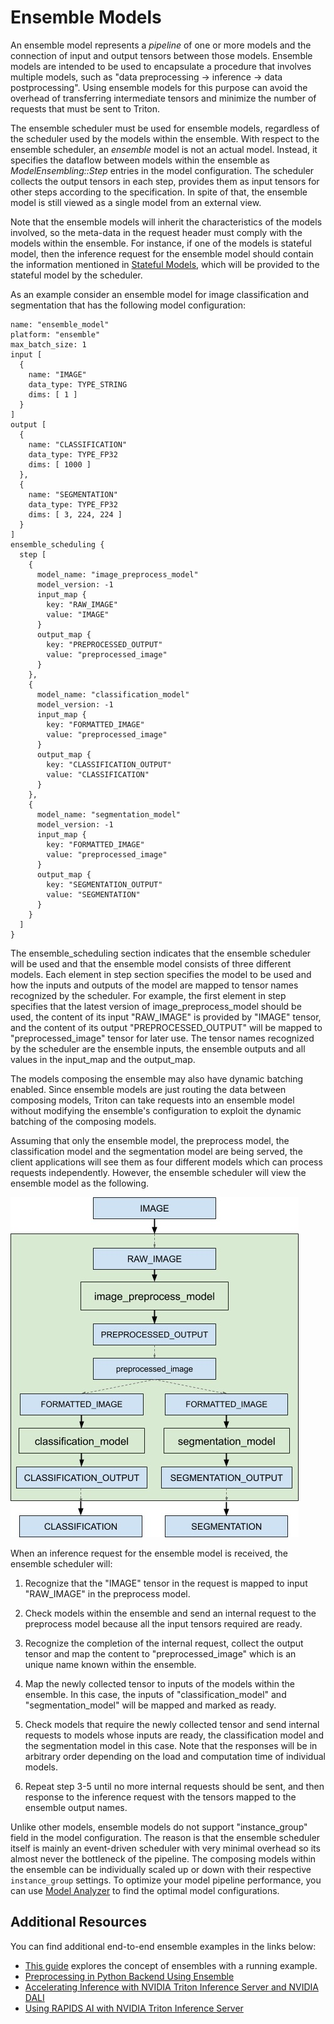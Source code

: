 <!--
# Copyright 2018-2023, NVIDIA CORPORATION & AFFILIATES. All rights reserved.
#
# Redistribution and use in source and binary forms, with or without
# modification, are permitted provided that the following conditions
# are met:
#  * Redistributions of source code must retain the above copyright
#    notice, this list of conditions and the following disclaimer.
#  * Redistributions in binary form must reproduce the above copyright
#    notice, this list of conditions and the following disclaimer in the
#    documentation and/or other materials provided with the distribution.
#  * Neither the name of NVIDIA CORPORATION nor the names of its
#    contributors may be used to endorse or promote products derived
#    from this software without specific prior written permission.
#
# THIS SOFTWARE IS PROVIDED BY THE COPYRIGHT HOLDERS ``AS IS'' AND ANY
# EXPRESS OR IMPLIED WARRANTIES, INCLUDING, BUT NOT LIMITED TO, THE
# IMPLIED WARRANTIES OF MERCHANTABILITY AND FITNESS FOR A PARTICULAR
# PURPOSE ARE DISCLAIMED.  IN NO EVENT SHALL THE COPYRIGHT OWNER OR
# CONTRIBUTORS BE LIABLE FOR ANY DIRECT, INDIRECT, INCIDENTAL, SPECIAL,
# EXEMPLARY, OR CONSEQUENTIAL DAMAGES (INCLUDING, BUT NOT LIMITED TO,
# PROCUREMENT OF SUBSTITUTE GOODS OR SERVICES; LOSS OF USE, DATA, OR
# PROFITS; OR BUSINESS INTERRUPTION) HOWEVER CAUSED AND ON ANY THEORY
# OF LIABILITY, WHETHER IN CONTRACT, STRICT LIABILITY, OR TORT
# (INCLUDING NEGLIGENCE OR OTHERWISE) ARISING IN ANY WAY OUT OF THE USE
# OF THIS SOFTWARE, EVEN IF ADVISED OF THE POSSIBILITY OF SUCH DAMAGE.
-->

# Ensemble Models

An ensemble model represents a *pipeline* of one or more models and
the connection of input and output tensors between those
models. Ensemble models are intended to be used to encapsulate a
procedure that involves multiple models, such as "data preprocessing
-> inference -> data postprocessing".  Using ensemble models for this
purpose can avoid the overhead of transferring intermediate tensors
and minimize the number of requests that must be sent to Triton.

The ensemble scheduler must be used for ensemble models, regardless of
the scheduler used by the models within the ensemble. With respect to
the ensemble scheduler, an *ensemble* model is not an actual
model. Instead, it specifies the dataflow between models within the
ensemble as *ModelEnsembling::Step* entries in the model
configuration. The scheduler collects the output tensors in each step,
provides them as input tensors for other steps according to the
specification. In spite of that, the ensemble model is still viewed as
a single model from an external view.

Note that the ensemble models will inherit the characteristics of the
models involved, so the meta-data in the request header must comply
with the models within the ensemble. For instance, if one of the
models is stateful model, then the inference request for the ensemble
model should contain the information mentioned in [Stateful
Models](architecture.md#stateful-models), which will be provided to the stateful
model by the scheduler.

As an example consider an ensemble model for image classification and
segmentation that has the following model configuration:

```
name: "ensemble_model"
platform: "ensemble"
max_batch_size: 1
input [
  {
    name: "IMAGE"
    data_type: TYPE_STRING
    dims: [ 1 ]
  }
]
output [
  {
    name: "CLASSIFICATION"
    data_type: TYPE_FP32
    dims: [ 1000 ]
  },
  {
    name: "SEGMENTATION"
    data_type: TYPE_FP32
    dims: [ 3, 224, 224 ]
  }
]
ensemble_scheduling {
  step [
    {
      model_name: "image_preprocess_model"
      model_version: -1
      input_map {
        key: "RAW_IMAGE"
        value: "IMAGE"
      }
      output_map {
        key: "PREPROCESSED_OUTPUT"
        value: "preprocessed_image"
      }
    },
    {
      model_name: "classification_model"
      model_version: -1
      input_map {
        key: "FORMATTED_IMAGE"
        value: "preprocessed_image"
      }
      output_map {
        key: "CLASSIFICATION_OUTPUT"
        value: "CLASSIFICATION"
      }
    },
    {
      model_name: "segmentation_model"
      model_version: -1
      input_map {
        key: "FORMATTED_IMAGE"
        value: "preprocessed_image"
      }
      output_map {
        key: "SEGMENTATION_OUTPUT"
        value: "SEGMENTATION"
      }
    }
  ]
}
```

The ensemble\_scheduling section indicates that the ensemble scheduler will be
used and that the ensemble model consists of three different models. Each
element in step section specifies the model to be used and how the inputs and
outputs of the model are mapped to tensor names recognized by the scheduler. For
example, the first element in step specifies that the latest version of
image\_preprocess\_model should be used, the content of its input "RAW\_IMAGE"
is provided by "IMAGE" tensor, and the content of its output
"PREPROCESSED\_OUTPUT" will be mapped to "preprocessed\_image" tensor for later
use. The tensor names recognized by the scheduler are the ensemble inputs, the
ensemble outputs and all values in the input\_map and the output\_map.

The models composing the ensemble may also have dynamic batching
enabled.  Since ensemble models are just routing the data between
composing models, Triton can take requests into an ensemble model
without modifying the ensemble's configuration to exploit the dynamic
batching of the composing models.

Assuming that only the ensemble model, the preprocess model, the classification
model and the segmentation model are being served, the client applications will
see them as four different models which can process requests independently.
However, the ensemble scheduler will view the ensemble model as the following.

![Ensemble Example](images/ensemble_example0.png)

When an inference request for the ensemble model is received, the ensemble
scheduler will:

1. Recognize that the "IMAGE" tensor in the request is mapped to input
   "RAW\_IMAGE" in the preprocess model.

2. Check models within the ensemble and send an internal request to the
   preprocess model because all the input tensors required are ready.

3. Recognize the completion of the internal request, collect the output
   tensor and map the content to "preprocessed\_image" which is an unique name
   known within the ensemble.

4. Map the newly collected tensor to inputs of the models within the ensemble.
   In this case, the inputs of "classification\_model" and "segmentation\_model"
   will be mapped and marked as ready.

5. Check models that require the newly collected tensor and send internal
   requests to models whose inputs are ready, the classification
   model and the segmentation model in this case. Note that the responses will
   be in arbitrary order depending on the load and computation time of
   individual models.

6. Repeat step 3-5 until no more internal requests should be sent, and then
   response to the inference request with the tensors mapped to the ensemble
   output names.

Unlike other models, ensemble models do not support "instance_group" field in
the model configuration. The reason is that the ensemble scheduler itself
is mainly an event-driven scheduler with very minimal overhead so its
almost never the bottleneck of the pipeline. The composing models
within the ensemble can be individually scaled up or down with their
respective `instance_group` settings. To optimize your model pipeline
performance, you can use
[Model Analyzer](https://github.com/triton-inference-server/model_analyzer)
to find the optimal model configurations.

## Additional Resources

You can find additional end-to-end ensemble examples in the links below:
* [This guide](https://github.com/triton-inference-server/tutorials/tree/main/Conceptual_Guide/Part_5-Model_Ensembles)
explores the concept of ensembles with a running example.
* [Preprocessing in Python Backend Using
  Ensemble](https://github.com/triton-inference-server/python_backend#preprocessing)
* [Accelerating Inference with NVIDIA Triton Inference Server and NVIDIA
  DALI](https://developer.nvidia.com/blog/accelerating-inference-with-triton-inference-server-and-dali/)
* [Using RAPIDS AI with NVIDIA Triton Inference
  Server](https://github.com/rapidsai/rapids-examples/tree/main/rapids_triton_example)